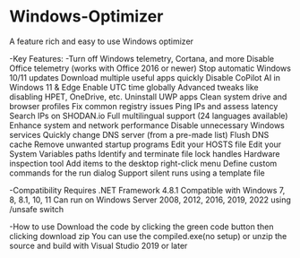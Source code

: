 # Windows-Optimizer
A feature rich and easy to use Windows optimizer

  -Key Features:
-Turn off Windows telemetry, Cortana, and more
Disable Office telemetry (works with Office 2016 or newer)
Stop automatic Windows 10/11 updates
Download multiple useful apps quickly
Disable CoPilot AI in Windows 11 & Edge
Enable UTC time globally
Advanced tweaks like disabling HPET, OneDrive, etc.
Uninstall UWP apps
Clean system drive and browser profiles
Fix common registry issues
Ping IPs and assess latency
Search IPs on SHODAN.io
Full multilingual support (24 languages available)
Enhance system and network performance
Disable unnecessary Windows services
Quickly change DNS server (from a pre-made list)
Flush DNS cache
Remove unwanted startup programs
Edit your HOSTS file
Edit your System Variables paths
Identify and terminate file lock handles
Hardware inspection tool
Add items to the desktop right-click menu
Define custom commands for the run dialog
Support silent runs using a template file

  -Compatibility
Requires .NET Framework 4.8.1
Compatible with Windows 7, 8, 8.1, 10, 11
Can run on Windows Server 2008, 2012, 2016, 2019, 2022 using /unsafe switch

  -How to use
Download the code by clicking the green code button then clicking download zip
You can use the compiled.exe(no setup) or unzip the source and build with Visual Studio 2019 or later
